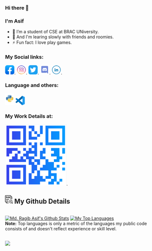 ### Hi there 👋
### I'm Asif

- 🌱 I’m a student of CSE at BRAC UNiversity.
- 🤔 And I'm learing slowly with friends and roomies.
- ⚡ Fun fact: I love play games.

### My Social links:
[<img src="Image/facebook-app.png" width="30">](https://www.facebook.com/profile.php?id=100008123491899). [<img src="Image/instagram-round-line-color.png" width="30">](https://www.instagram.com/ragib_asif/?hl=en). [<img src="Image/twitter-app.png" width="30">](https://twitter.com/MRagibAsif). [<img src="Image/discord.png" width="30">](https://discord.com/invite/EUkswrpE9y). [<img src="Image/linkedin-round-line-color.png" width="30">](https://www.linkedin.com/in/md-ragib-asif-aa931721b/).
### Language and others:
<img src="Image/7-2-python-logo-free-download-png.png" width="30"> <img src="Image/visual-studio-code.png" width="30">

### My Work Details at: 
[<img src="Image/Website_url.png" width="200">](https://imragib.me/).

<!--
**MD-Ragib-Asif/MD-Ragib-Asif** is a ✨ _special_ ✨ repository because its `README.md` (this file) appears on your GitHub profile.

Here are some ideas to get you started:

- 🔭 I’m currently working on ...
- 🌱 I’m currently learning ...
- 👯 I’m looking to collaborate on ...
- 🤔 I’m looking for help with ...
- 💬 Ask me about ...
- 📫 How to reach me: ...
- 😄 Pronouns: ...
- ⚡ Fun fact: ...
- for image input with link: [<img src="" width="">](). 
use upward as a templete
twitter follow templete: <a class="twitter-follow-button" href="https://twitter.com/MRagibAsif" data-size="large"> Follow @MRagibAsif</a>

-->

## <img src="Image/audit.png" width="25"> My Github Details

  <br/>
    <a href="https://github.com/nawab69"><img alt="Md. Ragib Asif's Github Stats" src="https://github-readme-stats.vercel.app/api?username=MD-Ragib-Asif&show_icons=true&count_private=true&theme=react&hide_border=true&bg_color=0D1117" /></a>
  <a href="https://github.com/nawab69"><img alt="My Top Languages" src="https://github-readme-stats.vercel.app/api/top-langs/?username=MD-Ragib-Asif&langs_count=8&count_private=true&layout=compact&theme=react&hide_border=true&bg_color=0D1117" /></a>
  <br/>
  <b>Note:</b> Top languages is only a metric of the languages my public code consists of and doesn't reflect experience or skill level.

<br/>
<br/>

<a href="https://github.com/nawab69"><img src="https://activity-graph.herokuapp.com/graph?username=MD-Ragib-Asif&bg_color=0D1117&color=5BCDEC&line=5BCDEC&point=FFFFFF&hide_border=true" /></a>

<br/>
<br/>
